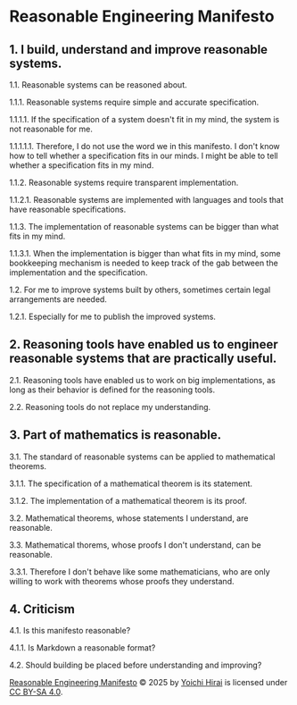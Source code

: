 # Reasonable Engineering Manifesto

## 1. I build, understand and improve reasonable systems.

1.1. Reasonable systems can be reasoned about.

1.1.1. Reasonable systems require simple and accurate specification.

1.1.1.1. If the specification of a system doesn't fit in my mind, the system is not reasonable for me.

1.1.1.1.1. Therefore, I do not use the word we in this manifesto. I don't know how to tell whether a specification fits in our minds. I might be able to tell whether a specification fits in my mind.

1.1.2. Reasonable systems require transparent implementation.

1.1.2.1. Reasonable systems are implemented with languages and tools that have reasonable specifications.

1.1.3. The implementation of reasonable systems can be bigger than what fits in my mind.

1.1.3.1. When the implementation is bigger than what fits in my mind, some bookkeeping mechanism is needed to keep track of the gab between the implementation and the specification.

1.2. For me to improve systems built by others, sometimes certain legal arrangements are needed.

1.2.1. Especially for me to publish the improved systems.

## 2. Reasoning tools have enabled us to engineer reasonable systems that are practically useful.

2.1. Reasoning tools have enabled us to work on big implementations, as long as their behavior is defined for the reasoning tools.

2.2. Reasoning tools do not replace my understanding.

## 3. Part of mathematics is reasonable.

3.1. The standard of reasonable systems can be applied to mathematical theorems.

3.1.1. The specification of a mathematical theorem is its statement.

3.1.2. The implementation of a mathematical theorem is its proof.

3.2. Mathematical theorems, whose statements I understand, are reasonable.

3.3. Mathematical thorems, whose proofs I don't understand, can be reasonable.

3.3.1. Therefore I don't behave like some mathematicians, who are only willing to work with theorems whose proofs they understand.

## 4. Criticism

4.1. Is this manifesto reasonable?

4.1.1. Is Markdown a reasonable format?

4.2. Should building be placed before understanding and improving?

[Reasonable Engineering Manifesto](https://github.com/pirapira/reasonable-manifesto) © 2025 by [Yoichi Hirai](https://yoichihirai.com) is licensed under [CC BY-SA 4.0](https://creativecommons.org/licenses/by-sa/4.0/).
